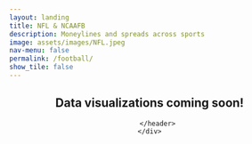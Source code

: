 ```yaml
---
layout: landing
title: NFL & NCAAFB
description: Moneylines and spreads across sports
image: assets/images/NFL.jpeg
nav-menu: false
permalink: /football/
show_tile: false
---
```

<!-- Main -->
<div id="main">

<!-- One -->
<section id="one">
	<div class="inner">
		<header class="major">
			<h2>Data visualizations coming soon! </h2>
			
		</header>
    </div>
</section>

